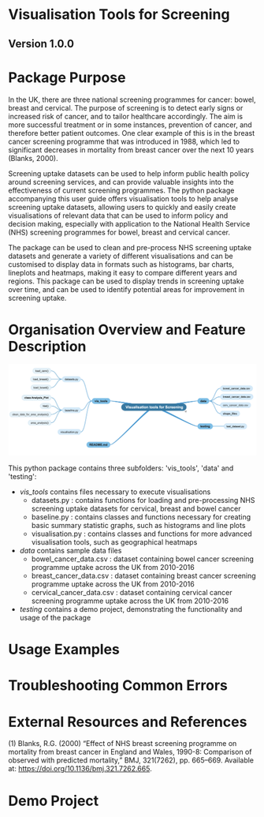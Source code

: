 # Visualisation Tools for Screening
## Version 1.0.0

# Package Purpose

In the UK, there are three national screening programmes for cancer: bowel, breast and cervical. The purpose of screening is to detect early signs or increased risk of cancer, and to tailor healthcare accordingly. The aim is more successful treatment or in some instances, prevention of cancer, and therefore better patient outcomes. One clear example of this is in the breast cancer screening programme that was introduced in 1988, which led to significant decreases in mortality from breast cancer over the next 10 years (Blanks, 2000).

Screening uptake datasets can be used to help inform public health policy around screening services, and can provide valuable insights into the effectiveness of current screening programmes. The python package accompanying this user guide offers visualisation tools to help analyse screening uptake datasets, allowing users to quickly and easily create visualisations of relevant data that can be used to inform policy and decision making, especially with application to the National Health Service (NHS) screening programmes for bowel, breast and cervical cancer. 

The package can be used to clean and pre-process NHS screening uptake datasets and generate a variety of different visualisations and can be customised to display data in formats such as histograms, bar charts, lineplots and heatmaps, making it easy to compare different years and regions. This package can be used to display trends in screening uptake over time, and can be used to identify potential areas for improvement in screening uptake. 

# Organisation Overview and Feature Description
![Feature Overview Map](feature_overview.png?raw=true "Feature Overview Map")

This python package contains three subfolders: 'vis_tools', 'data' and 'testing':
* *vis_tools* contains files necessary to execute visualisations
    * datasets.py : contains functions for loading and pre-processing NHS screening uptake datasets for cervical, breast and bowel cancer
    * baseline.py : contains classes and functions necessary for creating basic summary statistic graphs, such as histograms and line plots
    * visualisation.py : contains classes and functions for more advanced visualisation tools, such as geographical heatmaps
* *data* contains sample data files
    * bowel_cancer_data.csv : dataset containing bowel cancer screening programme uptake across the UK from 2010-2016
    * breast_cancer_data.csv : dataset containing breast cancer screening programme uptake across the UK from 2010-2016
    * cervical_cancer_data.csv : dataset containing cervical cancer screening programme uptake across the UK from 2010-2016
* *testing* contains a demo project, demonstrating the functionality and usage of the package

# Usage Examples

# Troubleshooting Common Errors

# External Resources and References 
(1) Blanks, R.G. (2000) “Effect of NHS breast screening programme on mortality from breast cancer in England and Wales, 1990-8: Comparison of observed with predicted mortality,” BMJ, 321(7262), pp. 665–669. Available at: https://doi.org/10.1136/bmj.321.7262.665. 

# Demo Project
